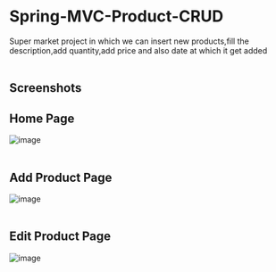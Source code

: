 # Spring-MVC-Product-CRUD
Super market project in which we can insert new products,fill the description,add quantity,add price and also date at which it get added
<br/><br/>
## Screenshots
## Home Page<br/>
![image](https://user-images.githubusercontent.com/32198451/137083606-4b8e5b3b-00cf-44f1-9d47-0cfd39b98e5d.png)
<br/><br/>
## Add Product Page<br/>
![image](https://user-images.githubusercontent.com/32198451/137083787-b5683ec8-dc99-450c-91dc-545baa65c2f3.png)
<br/><br/>
## Edit Product Page<br/>
![image](https://user-images.githubusercontent.com/32198451/137083914-9ef7d60a-c65e-40fa-8c73-d222f9725b81.png)
